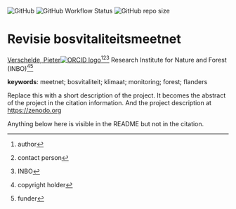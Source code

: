 <!-- badges: start -->
![GitHub](https://img.shields.io/github/license/inbo/bosvitaliteit)
![GitHub Workflow Status](https://img.shields.io/github/workflow/status/inbo/bosvitaliteit/check-project)
![GitHub repo size](https://img.shields.io/github/repo-size/inbo/bosvitaliteit)
<!-- badges: end -->

# Revisie bosvitaliteitsmeetnet

[Verschelde, Pieter![ORCID logo](https://info.orcid.org/wp-content/uploads/2019/11/orcid_16x16.png)](https://orcid.org/0000-0002-9199-421X)[^aut][^cre][^INBO]
Research Institute for Nature and Forest (INBO)[^cph][^fnd]

[^cph]: copyright holder
[^fnd]: funder
[^aut]: author
[^cre]: contact person
[^INBO]: INBO

**keywords**: meetnet; bosvitaliteit; klimaat; monitoring; forest; flanders

<!-- community: inbo -->

<!-- description: start -->
Replace this with a short description of the project.
It becomes the abstract of the project in the citation information.
And the project description at https://zenodo.org
<!-- description: end -->

Anything below here is visible in the README but not in the citation.
